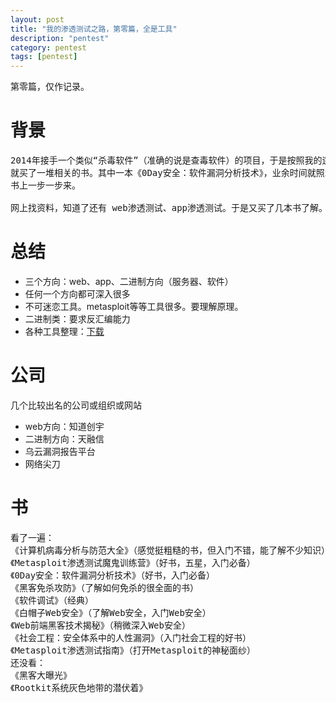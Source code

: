 ```yaml
---
layout: post
title: "我的渗透测试之路，第零篇，全是工具"
description: "pentest"
category: pentest
tags: [pentest]
---
```


第零篇，仅作记录。

# 背景
<pre>
2014年接手一个类似“杀毒软件”（准确的说是查毒软件）的项目，于是按照我的逻辑，
就买了一堆相关的书。其中一本《0Day安全：软件漏洞分析技术》，业余时间就照着
书上一步一步来。

网上找资料，知道了还有 web渗透测试、app渗透测试。于是又买了几本书了解。
</pre>

# 总结

- 三个方向：web、app、二进制方向（服务器、软件）
- 任何一个方向都可深入很多
- 不可迷恋工具。metasploit等等工具很多。要理解原理。
- 二进制类：要求反汇编能力
- 各种工具整理：[下载](http://pan.baidu.com/s/1mgEduGC)

# 公司

几个比较出名的公司或组织或网站

- web方向：知道创宇
- 二进制方向：天融信
- 乌云漏洞报告平台
- 网络尖刀

# 书

<pre>
看了一遍：
《计算机病毒分析与防范大全》（感觉挺粗糙的书，但入门不错，能了解不少知识）
《Metasploit渗透测试魔鬼训练营》（好书，五星，入门必备）
《0Day安全：软件漏洞分析技术》（好书，入门必备）
《黑客免杀攻防》（了解如何免杀的很全面的书）
《软件调试》（经典）
《白帽子Web安全》（了解Web安全，入门Web安全）
《Web前端黑客技术揭秘》（稍微深入Web安全）
《社会工程：安全体系中的人性漏洞》（入门社会工程的好书）
《Metasploit渗透测试指南》（打开Metasploit的神秘面纱）
还没看：
《黑客大曝光》
《Rootkit系统灰色地带的潜伏着》

</pre>
